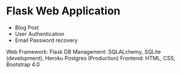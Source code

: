 # Flask Web Application

- Blog Post
- User Authentication
- Email Password recovery 

Web Framework: Flask
DB Management: SQLALchemy, SQLite (development), Heroku Postgres (Production)
Frontend: HTML, CSS, Bootstrap 4.0
